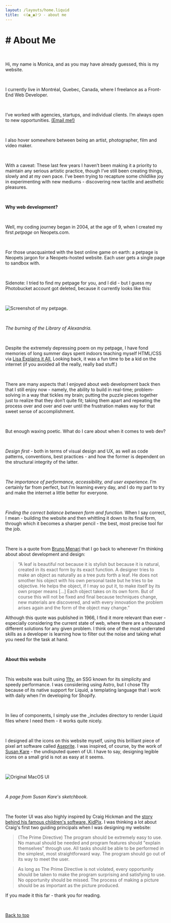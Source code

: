 ```yaml
---
layout: /layouts/home.liquid
title: 	⊂(◉‿◉)つ - about me
---
```


# # About Me

&nbsp;

Hi, my name is Monica, and as you may have already guessed, this is my website.

&nbsp;

I currently live in Montréal, Quebec, Canada, where I freelance as a Front-End Web Developer. 

&nbsp;

I’ve worked with agencies, startups, and individual clients. 
I’m always open to new opportunities. [(Email me!)](/contact)

&nbsp;

I also hover somewhere between being an artist, photographer, film and video maker. 

&nbsp;

With a caveat: These last few years I haven’t been making it a priority to maintain any serious artistic practice, though I’ve still been creating things, slowly and at my own pace. I’ve been trying to recapture some childlike joy in experimenting with new mediums - discovering new tactile and aesthetic pleasures. 

&nbsp;

**Why web development?**

&nbsp;

Well, my coding journey began in 2004, at the age of 9, when I created my first *petpage* on Neopets.com.

&nbsp;

For those unacquainted with the best online game on earth: a petpage is Neopets jargon for a Neopets-hosted website. Each user gets a single page to sandbox with.

&nbsp;

Sidenote: I tried to find my petpage for you, and I did - but I guess my Photobucket account got deleted, because it currently looks like this: 

&nbsp;

![Screenshot of my petpage.](/petpage.png)

&nbsp;

*The burning of the Library of Alexandria.*

&nbsp;

Despite the extremely depressing poem on my petpage, I have fond memories of long summer days spent indoors teaching myself HTML/CSS via [Lisa Explains it All.](https://www.lissaexplains.com/) Looking back, it was a fun time to be a kid on the internet (if you avoided all the really, really bad stuff.)

&nbsp;

There are many aspects that I enjoyed about web development back then that I still enjoy now - namely, the ability to build in real-time; problem-solving in a way that tickles my brain; putting the puzzle pieces together just to realize that they don’t quite fit; taking them apart and repeating the process over and over and over until the frustration makes way for that sweet sense of accomplishment. 

&nbsp;

But enough waxing poetic. What do I care about when it comes to web dev?

&nbsp;

*Design first* - both in terms of visual design and UX, as well as code patterns, conventions, best practices - and how the former is dependent on the structural integrity of the latter. 

&nbsp;

*The importance of performance, accessibility, and user experience.* I’m certainly far from perfect, but I’m learning every day, and I do my part to try and make the internet a little better for everyone. 

&nbsp;

*Finding the correct balance between form and function.* When I say correct, I mean - building the website and then whittling it down to its final form, through which it becomes a sharper pencil - the best, most precise tool for the job.

&nbsp;

There is a quote from [Bruno Menari](https://en.wikipedia.org/wiki/Bruno_Munari) that I go back to whenever I’m thinking about about development and design:

> “A leaf is beautiful not because it is stylish but because it is natural, created in its exact form by its exact function. A designer tries to make an object as naturally as a tree puts forth a leaf. He does not smother his object with his own personal taste but he tries to be objective. He helps the object, if I may so put it, to make itself by its own proper means [...] Each object takes on its own form. But of course this will not be fixed and final because techniques change, new materials are discovered, and with every innovation the problem arises again and the form of the object may change.”

Although this quote was published in 1966, I find it more relevant than ever - especially considering the current state of web, where there are a thousand different solutions for any given problem. I think one of the most underrated skills as a developer is learning how to filter out the noise and taking what you need for the task at hand.

&nbsp;

**About this website**

&nbsp;

This website was built using [11ty](https://www.11ty.dev/), an SSG known for its simplicity and speedy performance. I was considering using Astro, but I chose 11ty because of its native support for Liquid, a templating language that I work with daily when I'm developing for Shopify.

&nbsp;

In lieu of components, I simply use the _includes directory to render Liquid files where I need them - it works quite nicely. 

&nbsp;

I designed all the icons on this website myself, using this brilliant piece of pixel art software called [Aseprite](https://www.aseprite.org/). I was inspired, of course, by the work of [Susan Kare](https://en.wikipedia.org/wiki/Susan_Kare) - the undisputed queen of UI. I have to say, designing legible icons on a small grid is not as easy at it seems.

&nbsp;

![Original MacOS UI](/susankare.png)

&nbsp;

*A page from Susan Kare's sketchbook.*

&nbsp;

The footer UI was also highly inspired by Craig Hickman and the [story behind his famous children's software, KidPix](http://red-green-blue.com/kid-pix-the-early-years). I was thinking a lot about Craig's first two guiding principals when I was designing my website:

> (The Prime Directive) The program should be extremely easy to use. No manual should be needed and program features should "explain themselves" through use. All tasks should be able to be performed in the simplest, most straightforward way. The program should go out of its way to meet the user.

> As long as The Prime Directive is not violated, every opportunity should be taken to make the program surprising and satisfying to use. No opportunity should be missed. The process of making a picture should be as important as the picture produced.

If you made it this far - thank you for reading.

&nbsp;

<a class="btt" href="#top">Back to top</a>